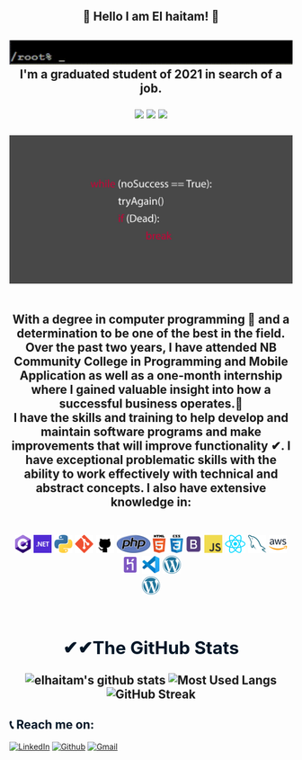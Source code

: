 <h2 align="center"> 🎉 Hello I am El haitam! 🎉<h2>
<p align="center">
<img src="assets/welcome.gif"/></br>
I'm a graduated student of 2021 in search of a job.</p>
<div align="center">
<img src="https://badges.pufler.dev/visits/elhaitamH/elhaitamH">
<img src="https://badges.pufler.dev/repos/elhaitamH">
<img src="https://badges.pufler.dev/commits/monthly/elhaitamH">
<br/><br/>
<img src="assets/main.jpg"></br>
</div></br>

 <p align="center"> With a degree in computer programming 📜 and a determination to be one of the best in the field. Over the past two years, I have attended NB Community College in Programming and Mobile Application as well as a one-month internship where I gained valuable insight into how a successful business operates.🏢</br>
I have the skills and training to help develop and maintain software programs and make improvements that will improve functionality ✔. I have exceptional problematic skills with the ability to work effectively with technical and abstract concepts. I also have extensive knowledge in: </p><br/>

<div align="center">
<a href="https://en.wikipedia.org/wiki/C_Sharp_(programming_language)" title="C#"><img src="icons/csharp.png" /></a>
<a href="https://dotnet.microsoft.com/" title=".net"><img src="icons/dotnet.png" /></a>
<a href="https://www.python.org/" title="Python"><img src="icons/python.png" /></a>
<a href="https://git-scm.com/" title="Git"><img src="icons/git.png" /></a>
<a href="https://github.com/" title="GitHub"><img src="icons/github-dark.png" /></a>
<a href="https://www.php.net/" title="php"><img src="icons/php.png" /></a>
<a href="https://developer.mozilla.org/en-US/docs/Learn/CSS" title="HTML CSS"><img src="icons/htmlcss.png" /></a>
<a href="https://getbootstrap.com/" title="Bootstrap"><img src="icons/bootstrap.png" /></a>
<a href="https://en.wikipedia.org/wiki/JavaScript" title="JavaScript"><img src="icons/javascript.png" /></a>
<a href="https://reactjs.org/" title="ReactJs"><img src="icons/react.png" /></a>
<a href="https://www.mysql.com/" title="MySql"><img src="icons/mysql.png" /></a>
<a href="https://aws.amazon.com/" title="AWS"><img src="icons/aws.png" /></a>
<a href="https://www.heroku.com/" title="Heroku"><img src="icons/heroku.png" /></a>
<a href="https://code.visualstudio.com/" title="Visual Studio Code"><img src="icons/vscode.png" /></a>
<a href="https://wordpress.org/" title="WordPress"><img src="icons/wordpress.png" /></a><br/>
<a href="https://wordpress.org/" title="WordPress"><img src="icons/wordpress.png" /></a>
<br/><br/>

<h2 style=color:#011627;font-weight:bold> ✔✔The  GitHub Stats</h2>
</div>

<div align="center">

![elhaitam's github stats](https://github-readme-stats.vercel.app/api?username=elhaitamH&show_icons=true&count_private=true&theme=nightowl&icon_color=)
![Most Used Langs](https://github-readme-stats.vercel.app/api/top-langs/?username=elhaitamH&layout=nightowl&theme=nightowl&icon_color=00ffff)
![GitHub Streak](http://github-readme-streak-stats.herokuapp.com?user=elhaitamH&theme=nightowl&currStreakNum=00ffff&currStreakLabel=00ffff&fire=orange&sideLabels=00ffff&bg_color=00ffff)

</div>

<h2 style=color:#011627;font-weight:bold> 📞 Reach me on:</h2>

<a href="https://www.linkedin.com/in/elhaitam-hammoucha-121577205/" target="_blank"><img alt="LinkedIn" src="https://img.shields.io/badge/linkedin-%230077B5.svg?&style=for-the-badge&logo=linkedin&logoColor=white" /></a>
<a href="https://github.com/elhaitamH" target="_blank"><img alt="Github" src="https://img.shields.io/badge/GitHub-%2312100E.svg?&style=for-the-badge&logo=Github&logoColor=white" /></a>
<a href="mailto: elhaitam1600@gmail.com" target="_blank"><img alt="Gmail" src="https://img.shields.io/badge/Gmail-%FF69B4.svg?&style=for-the-badge&logo=Gmail&logoColor=white&color=red" /></a>
